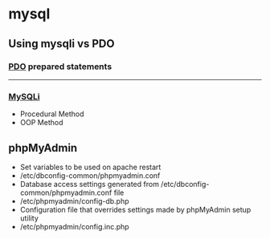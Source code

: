 # mysql

## Using mysqli vs PDO ##

### [PDO](http://markonphp.com/insert-pdo-prepared-statement/) prepared statements ###

-----

### [MySQLi](http://markonphp.com/simple-select-mysqli-php/) ###
  * Procedural Method
  * OOP Method

## phpMyAdmin ##
 * Set variables to be used on apache restart
  * /etc/dbconfig-common/phpmyadmin.conf
 * Database access settings generated from /etc/dbconfig-common/phpmyadmin.conf file
  * /etc/phpmyadmin/config-db.php
 * Configuration file that overrides settings made by phpMyAdmin setup utility
  * /etc/phpmyadmin/config.inc.php
